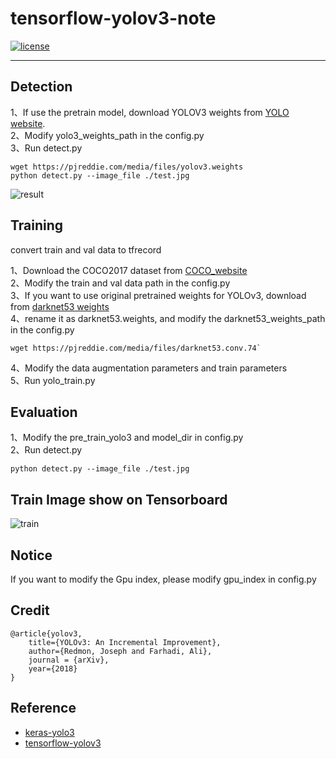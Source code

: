 # tensorflow-yolov3-note

[![license](https://img.shields.io/github/license/mashape/apistatus.svg)](LICENSE)


---

## Detection

1、If use the pretrain model, download YOLOV3 weights from [YOLO website](http://pjreddie.com/darknet/yolo/).  
2、Modify yolo3_weights_path in the config.py  
3、Run detect.py  

```
wget https://pjreddie.com/media/files/yolov3.weights  
python detect.py --image_file ./test.jpg  
```
![result](https://raw.githubusercontent.com/aloyschen/tensorflow-yolo3/master/result.jpg)


## Training

convert train and val data to tfrecord

1、Download the COCO2017 dataset from [COCO_website](http://cocodataset.org)  
2、Modify the train and val data path in the config.py  
3、If you want to use original pretrained weights for YOLOv3, download from [darknet53 weights](https://pjreddie.com/media/files/darknet53.conv.74)   
4、rename it as darknet53.weights, and modify the darknet53_weights_path in the config.py 

```
wget https://pjreddie.com/media/files/darknet53.conv.74`  
```  
4、Modify the data augmentation parameters and train parameters  
5、Run yolo_train.py  

## Evaluation
1、Modify the pre_train_yolo3 and model_dir in config.py  
2、Run detect.py  

```
python detect.py --image_file ./test.jpg
```

## Train Image show on Tensorboard
![train](https://github.com/aloyschen/tensorflow-yolo3/blob/master/model_data/TrainImage.png)   

## Notice

If you want to modify the Gpu index, please modify gpu_index in config.py

## Credit
```
@article{yolov3,
	title={YOLOv3: An Incremental Improvement},
	author={Redmon, Joseph and Farhadi, Ali},
	journal = {arXiv},
	year={2018}
}
```

## Reference
* [keras-yolo3](https://github.com/qqwweee/keras-yolo3)
* [tensorflow-yolov3](https://github.com/aloyschen/tensorflow-yolo3)
